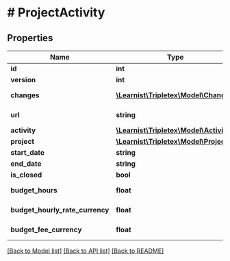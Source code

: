 # # ProjectActivity

## Properties

Name | Type | Description | Notes
------------ | ------------- | ------------- | -------------
**id** | **int** |  | [optional]
**version** | **int** |  | [optional]
**changes** | [**\Learnist\Tripletex\Model\Change[]**](Change.md) |  | [optional] [readonly]
**url** | **string** |  | [optional] [readonly]
**activity** | [**\Learnist\Tripletex\Model\Activity**](Activity.md) |  | [optional]
**project** | [**\Learnist\Tripletex\Model\Project**](Project.md) |  | [optional]
**start_date** | **string** |  | [optional]
**end_date** | **string** |  | [optional]
**is_closed** | **bool** |  | [optional]
**budget_hours** | **float** | Set budget hours | [optional]
**budget_hourly_rate_currency** | **float** | Set budget hourly rate | [optional]
**budget_fee_currency** | **float** | Set budget fee | [optional]

[[Back to Model list]](../../README.md#models) [[Back to API list]](../../README.md#endpoints) [[Back to README]](../../README.md)
